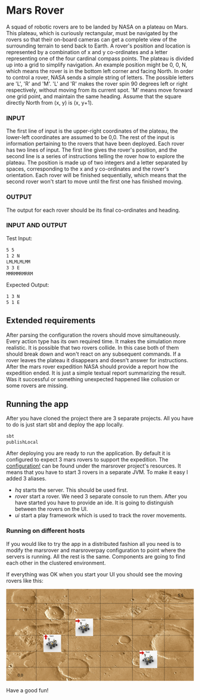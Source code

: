 # Mars Rover #

A squad of robotic rovers are to be landed by NASA on a plateau on Mars.
This plateau, which is curiously rectangular, must be navigated by the
rovers so that their on-board cameras can get a complete view of the
surrounding terrain to send back to Earth.
A rover's position and location is represented by a combination of x and y
co-ordinates and a letter representing one of the four cardinal compass
points. The plateau is divided up into a grid to simplify navigation. An
example position might be 0, 0, N, which means the rover is in the bottom
left corner and facing North.
In order to control a rover, NASA sends a simple string of letters. The
possible letters are 'L', 'R' and 'M'. 'L' and 'R' makes the rover spin 90
degrees left or right respectively, without moving from its current spot.
'M' means move forward one grid point, and maintain the same heading.
Assume that the square directly North from (x, y) is (x, y+1).

### INPUT ###
The first line of input is the upper-right coordinates of the plateau, the
lower-left coordinates are assumed to be 0,0.
The rest of the input is information pertaining to the rovers that have
been deployed. Each rover has two lines of input. The first line gives the
rover's position, and the second line is a series of instructions telling
the rover how to explore the plateau.
The position is made up of two integers and a letter separated by spaces,
corresponding to the x and y co-ordinates and the rover's orientation.
Each rover will be finished sequentially, which means that the second rover
won't start to move until the first one has finished moving.

### OUTPUT ###
The output for each rover should be its final co-ordinates and heading.

### INPUT AND OUTPUT ###
Test Input:
```
5 5
1 2 N
LMLMLMLMM
3 3 E
MMRMMRMRRM
```

Expected Output:
```
1 3 N
5 1 E
```

## Extended requirements ##

After parsing the configuration the rovers should move simultaneously.
Every action type has its own required time. It makes the simulation more realistic.
It is possible that two rovers collide. In this case both of them should break down and won't react on any subsequent commands.
If a rover leaves the plateau it disappears and doesn't answer for instructions.
After the mars rover expedition NASA should provide a report how the expedition ended. It is just a simple textual report summarizing the result. Was it successful or something unexpected happened like collusion or some rovers are missing.

## Running the app ##

After you have cloned the project there are 3 separate projects. All you have to do is just start sbt and deploy the app locally.
```
sbt
publishLocal
```

After deploying you are ready to run the application. By default it is configured to expect 3 mars rovers to support the expedition. The [configuration!](marsrover/src/main/resources/input.txt) can be found under the marsrover project's resources.
It means that you have to start 3 rovers in a separate JVM. To make it easy I added 3 aliases.
- *_hq_* starts the server. This should be used first.
- *_rover_* start a rover. We need 3 separate console to run them. After you have started you have to provide an ide. It is going to distinguish between the rovers on the UI.
- *_ui_* start a play framework which is used to track the rover movements.

### Running on different hosts ###

If you would like to try the app in a distributed fashion all you need is to modify the marsrover and marsroverpay configuration to point where the servers is running. All the rest is the same.
Components are going to find each other in the clustered environment.

If everything was OK when you start your UI you should see the moving rovers like this:

![Alt text](screenshot.png?raw=true "Running rovers")

Have a good fun!






